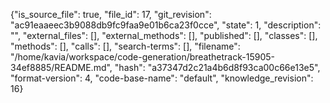 {"is_source_file": true, "file_id": 17, "git_revision": "ac91eaaeec3b9088db9fc9faa9e01b6ca23f0cce", "state": 1, "description": "", "external_files": [], "external_methods": [], "published": [], "classes": [], "methods": [], "calls": [], "search-terms": [], "filename": "/home/kavia/workspace/code-generation/breathetrack-15905-34ef8885/README.md", "hash": "a37347d2c21a4b6d8f93ca00c66e13e5", "format-version": 4, "code-base-name": "default", "knowledge_revision": 16}